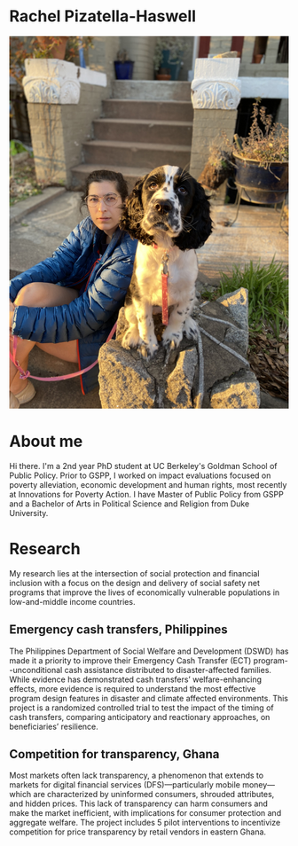 # Rachel Pizatella-Haswell
![rachel_fran.doc](rachel_fran.jpg)



# About me 
Hi there. I'm a 2nd year PhD student at UC Berkeley's Goldman School of Public Policy. Prior to GSPP, I worked on impact evaluations focused on poverty alleviation, economic development and human rights, most recently at Innovations for Poverty Action. I have Master of Public Policy from GSPP and a Bachelor of Arts in Political Science and Religion from Duke University.

# Research  
My research lies at the intersection of social protection and financial inclusion with a focus on the design and delivery of social safety net programs that improve the lives of economically vulnerable populations in low-and-middle income countries.

## Emergency cash transfers, Philippines 
The Philippines Department of Social Welfare and Development (DSWD) has made it a priority to improve their Emergency Cash Transfer (ECT) program--unconditional cash assistance distributed to disaster-affected families. While evidence has demonstrated cash transfers’ welfare-enhancing effects, more evidence is required to understand the most effective program design features in disaster and climate affected environments. This project is a randomized controlled trial to test the impact of the timing of cash transfers, comparing anticipatory and reactionary approaches, on beneficiaries’ resilience. 
## Competition for transparency, Ghana
Most markets often lack transparency, a phenomenon that extends to markets for digital financial services (DFS)—particularly mobile money—which are characterized by uninformed consumers, shrouded attributes, and hidden prices. This lack of transparency can harm consumers and make the market inefficient, with implications for consumer protection and aggregate welfare. The project includes 5 pilot interventions to incentivize competition for price transparency by retail vendors in eastern Ghana. 

